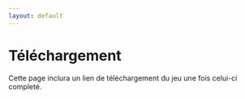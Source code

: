 ```yaml
---
layout: default
---
```

# Téléchargement
Cette page inclura un lien de téléchargement du jeu une fois celui-ci completé.
